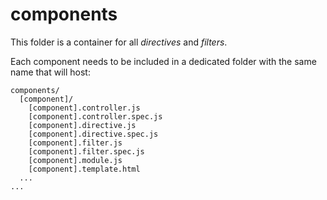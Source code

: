 # components
This folder is a container for all *directives* and *filters*.

Each component needs to be included in a dedicated folder with the same name that will host:

```
components/
  [component]/
    [component].controller.js
    [component].controller.spec.js
    [component].directive.js
    [component].directive.spec.js
    [component].filter.js
    [component].filter.spec.js
    [component].module.js
    [component].template.html
  ...
...
```
